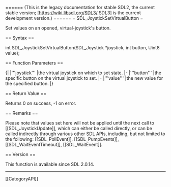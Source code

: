 ====== (This is the legacy documentation for stable SDL2, the current stable version; [https://wiki.libsdl.org/SDL3/ SDL3] is the current development version.) ======
= SDL_JoystickSetVirtualButton =

Set values on an opened, virtual-joystick's button.

== Syntax ==

<syntaxhighlight lang='c'>
int SDL_JoystickSetVirtualButton(SDL_Joystick *joystick, int button, Uint8 value);
</syntaxhighlight>

== Function Parameters ==

{|
|'''joystick'''
|the virtual joystick on which to set state.
|-
|'''button'''
|the specific button on the virtual joystick to set.
|-
|'''value'''
|the new value for the specified button.
|}

== Return Value ==

Returns 0 on success, -1 on error.

== Remarks ==

Please note that values set here will not be applied until the next call to
[[SDL_JoystickUpdate]], which can either be called directly, or can be
called indirectly through various other SDL APIs, including, but not
limited to the following: [[SDL_PollEvent]], [[SDL_PumpEvents]],
[[SDL_WaitEventTimeout]], [[SDL_WaitEvent]].

== Version ==

This function is available since SDL 2.0.14.

----
[[CategoryAPI]]


